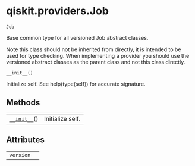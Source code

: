 # qiskit.providers.Job

<span id="undefined" />

`Job`

Base common type for all versioned Job abstract classes.

Note this class should not be inherited from directly, it is intended to be used for type checking. When implementing a provider you should use the versioned abstract classes as the parent class and not this class directly.

<span id="undefined" />

`__init__()`

Initialize self. See help(type(self)) for accurate signature.

## Methods

|                                                                                |                  |
| ------------------------------------------------------------------------------ | ---------------- |
| [`__init__`](#qiskit.providers.Job.__init__ "qiskit.providers.Job.__init__")() | Initialize self. |

## Attributes

|           |   |
| --------- | - |
| `version` |   |
